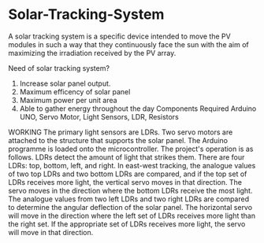 # Solar-Tracking-System
A solar tracking system is a specific device intended to move the PV modules in such a way that they continuously face the sun with the aim of maximizing the irradiation received by the PV array.

Need of solar tracking system?
1. Increase solar panel output.
2. Maximum efficency of solar panel
3. Maximum power per unit area
4. Able to gather energy throughout the day
Components Required
Arduino UNO, Servo Motor, Light Sensors, LDR, Resistors

WORKING
The primary light sensors are LDRs. Two servo motors are attached to the structure that supports the solar panel. The Arduino programme is loaded onto the microcontroller. 
The project's operation is as follows.
LDRs detect the amount of light that strikes them. There are four LDRs: top, bottom, left, and right.
In east-west tracking, the analogue values of two top LDRs and two bottom LDRs are compared, and if the top set of LDRs receives more light, the vertical servo moves in that direction.
The servo moves in the direction where the bottom LDRs receive the most light.
The analogue values from two left LDRs and two right LDRs are compared to determine the angular deflection of the solar panel.
The horizontal servo will move in the direction where the left set of LDRs receives more light than the right set.
If the appropriate set of LDRs receives more light, the servo will move in that direction.
